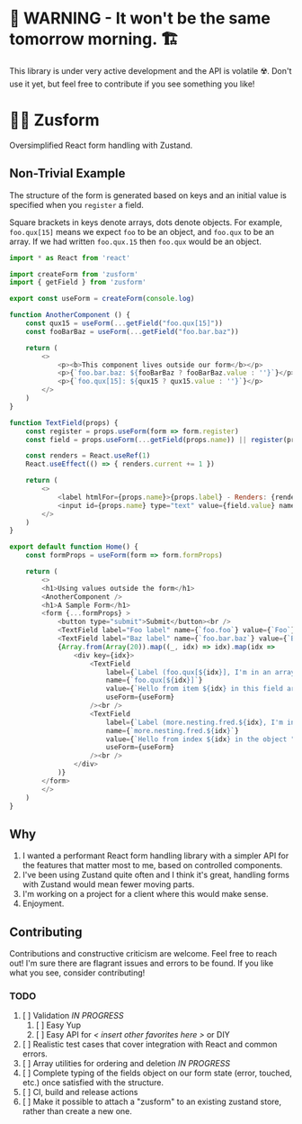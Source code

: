 
# 🚧 WARNING - It won't be the same tomorrow morning. 🏗️
This library is under very active development and the API is volatile ☢️. Don't use it yet, but feel free to contribute if you see something you like!

# 🐻‍❄️ Zusform
Oversimplified React form handling with Zustand.

## Non-Trivial Example

The structure of the form is generated based on keys and an initial value is specified when you `register` a field.

Square brackets in keys denote arrays, dots denote objects. For example, `foo.qux[15]` means we expect `foo` to be an object, and `foo.qux` to be an array. If we had written `foo.qux.15` then `foo.qux` would be an object.

```javascript
import * as React from 'react'

import createForm from 'zusform'
import { getField } from 'zusform'

export const useForm = createForm(console.log)

function AnotherComponent () {
    const qux15 = useForm(...getField("foo.qux[15]"))
    const fooBarBaz = useForm(...getField("foo.bar.baz"))

    return (
        <>
            <p><b>This component lives outside our form</b></p>
            <p>{`foo.bar.baz: ${fooBarBaz ? fooBarBaz.value : ''}`}</p>
            <p>{`foo.qux[15]: ${qux15 ? qux15.value : ''}`}</p>
        </>
    )
}

function TextField(props) {
    const register = props.useForm(form => form.register)
    const field = props.useForm(...getField(props.name)) || register(props.name, props.value)

    const renders = React.useRef(1)
    React.useEffect(() => { renders.current += 1 })

    return (
        <>
            <label htmlFor={props.name}>{props.label} - Renders: {renders.current} </label><br />
            <input id={props.name} type="text" value={field.value} name={props.name} onChange={field.onChange} /><br />
        </>
    )
}

export default function Home() {
    const formProps = useForm(form => form.formProps)

    return (
        <>
        <h1>Using values outside the form</h1>
        <AnotherComponent />
        <h1>A Sample Form</h1>
        <form {...formProps} >
            <button type="submit">Submit</button><br />
            <TextField label="Foo label" name={`foo.foo`} value={`Foo`} />
            <TextField label="Baz label" name={`foo.bar.baz`} value={`Baz`} />
            {Array.from(Array(20)).map((_, idx) => idx).map(idx =>
                <div key={idx}>
                    <TextField
                        label={`Label (foo.qux[${idx}], I'm in an array)`}
                        name={`foo.qux[${idx}]`}
                        value={`Hello from item ${idx} in this field array "foo.qux."`}
                        useForm={useForm}
                    /><br />
                    <TextField
                        label={`Label (more.nesting.fred.${idx}, I'm in an object)`}
                        name={`more.nesting.fred.${idx}`}
                        value={`Hello from index ${idx} in the object "more.nesting.fred." `}
                        useForm={useForm}
                    /><br />
                </div>
            )}
        </form>
        </>
    )
}
```

## Why
1. I wanted a performant React form handling library with a simpler API for the features that matter most to me, based on controlled components.
2. I've been using Zustand quite often and I think it's great, handling forms with Zustand would mean fewer moving parts.
3. I'm working on a project for a client where this would make sense.
4. Enjoyment.

## Contributing
Contributions and constructive criticism are welcome. Feel free to reach out! I'm sure there are flagrant issues and errors to be found. If you like what you see, consider contributing!

### TODO
1. [ ] Validation _IN PROGRESS_
   1. [ ] Easy Yup
   2. [ ] Easy API for *< insert other favorites here >* or DIY
2. [ ] Realistic test cases that cover integration with React and common errors.
3. [ ] Array utilities for ordering and deletion _IN PROGRESS_
4. [ ] Complete typing of the fields object on our form state (error, touched, etc.) once satisfied with the structure.
5. [ ] CI, build and release actions
6. [ ] Make it possible to attach a "zusform" to an existing zustand store, rather than create a new one.